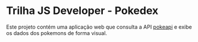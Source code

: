 # Trilha JS Developer - Pokedex

Este projeto contém uma aplicação web que consulta a API [pokeapi](https://pokeapi.co) e exibe os dados dos pokemons de forma visual.